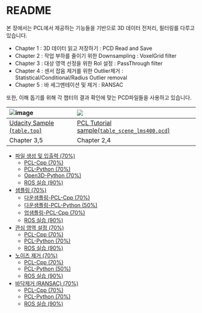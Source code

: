 # README

본 장에서는 PCL에서 제공하는 기능들을 기반으로 3D 데이터 전처리, 필터링를 다루고 있습니다.

* Chapter 1 : 3D 데이터 읽고 저장하기 : PCD Read and Save 
* Chapter 2 : 작업 부하를 줄이기 위한 Downsampling : VoxelGrid filter
* Chapter 3 : 대상 영역 선정을 위한 RoI 설정 : PassThrough filter
* Chapter 4 : 센서 잡음 제거를 위한 Outlier제거 : Statistical/Conditional/Radius Outlier removal
* Chapter 5 : 바 세그멘테이션 및 제거 : RANSAC 

또한, 이해 돕기를 위해 각 챕터의 결과 확인에 맞는 PCD파일들을 사용하고 있습니다.

| ![image](https://user-images.githubusercontent.com/17797922/41080489-9d804f18-69db-11e8-8a8b-9422c2e13132.png) | ![](https://i.imgur.com/pdSfhsW.png) |
| :--- | :--- |
| [Udacity Sample \(`table.top`\)](https://github.com/udacity/RoboND-Perception-Exercises/raw/master/Exercise-1/tabletop.pcd) | [PCL Tutorial sample\(`table_scene_lms400.pcd`\)](https://raw.github.com/PointCloudLibrary/data/master/tutorials/table_scene_lms400.pcd%20) |
| Chapter 3,5 | Chapter 2,4 |

* [파일 생성 및 입출력 \(70%\)](part01-chapter01/)
  * [PCL-Cpp \(70%\)](part01-chapter01/part01-chapter01-pcl-cpp.md)
  * [PCL-Python \(70%\)](part01-chapter01/part01-chapter01-pcl-python.md)
  * [Open3D-Python \(70%\)](part01-chapter01/part01-chapter01-open3d-python.md)
  * [ROS 실습 \(90%\)](part01-chapter01/part01-chapter01-practice.md)
* [샘플링 \(70%\)](part01-chapter02/)
  * [다운샘플링-PCL-Cpp \(70%\)](part01-chapter02/part01-chapter02-downsampling-pcl-cpp.md)
  * [다운샘플링-PCL-Python \(50%\)](part01-chapter02/part01-chapter02-downsampling-pcl-python.md)
  * [업샘플링-PCL-Cpp \(70%\)](part01-chapter02/part01-chapter02-upsampling-pcl-cpp.md)
  * [ROS 실습 \(90%\)](part01-chapter02/part01-chapter02-practice.md)
* [관심 영역 설정 \(70%\)](part01-chapter03/)
  * [PCL-Cpp \(70%\)](part01-chapter03/part01-chapter03-pcl-cpp.md)
  * [PCL-Python \(70%\)](part01-chapter03/part01-chapter03-pcl-python.md)
  * [ROS 실습 \(90%\)](part01-chapter03/part01-chapter03-practice.md)
* [노이즈 제거 \(70%\)](part01-chapter04/)
  * [PCL-Cpp \(70%\)](part01-chapter04/part01-chapter04-pcl-cpp.md)
  * [PCL-Python \(50%\)](part01-chapter04/part01-chapter04-pcl-python.md)
  * [ROS 실습 \(90%\)](part01-chapter04/part01-chapter04-practice.md)
* [바닥제거 \(RANSAC\) \(70%\)](part01-chapter05/)
  * [PCL-Cpp \(70%\)](part01-chapter05/part01-chapter05-pcl-cpp.md)
  * [PCL-Python \(70%\)](part01-chapter05/part01-chapter05-pcl-python.md)
  * [ROS 실습 \(90%\)](part01-chapter05/part01-chapter05-practice.md)


